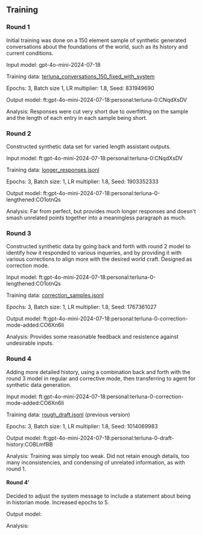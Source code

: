 ## Training

### Round 1

Initial training was done on a 150 element sample of synthetic generated conversations about the foundations of the world, such as its history and current conditions. 

Input model: gpt-4o-mini-2024-07-18

Training data: [terluna_conversations_150_fixed_with_system](training_data/foundation/terluna_conversations_150_fixed_with_system.jsonl)

Epochs: 3, Batch size 1, LR multiplier: 1.8, Seed: 831949690

Output model: ft:gpt-4o-mini-2024-07-18:personal:terluna-0:CNqdXsDV

Analysis: Responses were cut very short due to overfitting on the sample and the length of each entry in each sample being short. 

### Round 2

Constructed synthetic data set for varied length assistant outputs.

Input model: ft:gpt-4o-mini-2024-07-18:personal:terluna-0:CNqdXsDV

Training data: [longer_responses.jsonl](training_data/foundation/longer_responses.jsonl)

Epochs: 3, Batch size: 1, LR multiplier: 1.8, Seed: 1903352333

Output model: ft:gpt-4o-mini-2024-07-18:personal:terluna-0-lengthened:CO1otnQs

Analysis: Far from perfect, but provides much longer responses and doesn't smash unrelated points together into a meaningless paragraph as much.

### Round 3

Constructed synthetic data by going back and forth with round 2 model to identify how it responded to various inqueries, and by providing it with various corrections to align more with the desired world craft. Designed as correction mode.

Input model: ft:gpt-4o-mini-2024-07-18:personal:terluna-0-lengthened:CO1otnQs

Training data: [correction_samples.jsonl](training_data/foundation/correction_mode/correction_samples.jsonl)

Epochs: 3, Batch size: 1, LR multiplier: 1.8, Seed: 1767361027

Output model: ft:gpt-4o-mini-2024-07-18:personal:terluna-0-correction-mode-added:CO6Xn6Ii

Analysis: Provides some reasonable feedback and resistence against undesirable inputs. 

### Round 4

Adding more detailed history, using a combination back and forth with the round 3 model in regular and corrective mode, then transferring to agent for synthetic data generation.

Input model: ft:gpt-4o-mini-2024-07-18:personal:terluna-0-correction-mode-added:CO6Xn6Ii

Training data: [rough_draft.jsonl](training_data/history/rough_draft.jsonl) (previous version)

Epochs: 3, Batch size: 1, LR multiplier: 1.8, Seed: 1014069983

Output model: ft:gpt-4o-mini-2024-07-18:personal:terluna-0-draft-history:COBLmfBB

Analysis: Training was simply too weak. Did not retain enough details, too many inconsistencies, and condensing of unrelated information, as with round 1.

#### Round 4'

Decided to adjust the system message to include a statement about being in historian mode. Increased epochs to 5.

Output model: 

Analysis: 
